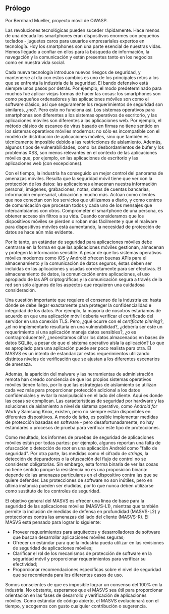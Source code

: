 ## Prólogo

Por Bernhard Mueller, proyecto móvil de OWASP.

Las revoluciones tecnológicas pueden suceder rápidamente. Hace menos de una década los smartphones eran dispositivos enormes con pequeños teclados - juguetes caros para usuarios empresariales expertos en tecnología. Hoy los smartphones son una parte esencial de nuestras vidas. Hemos llegado a confiar en ellos para la búsqueda de información, la navegación y la comunicación y están presentes tanto en los negocios como en nuestra vida social.

Cada nueva tecnología introduce nuevos riesgos de seguridad, y mantenerse al día con estos cambios es uno de los principales retos a los que se enfrenta la industria de la seguridad. El bando defensivo está siempre unos pasos por detrás. Por ejemplo, el modo predeterminado para muchos fue aplicar viejas formas de hacer las cosas: los smartphones son como pequeños ordenadores y las aplicaciones móviles son como el software clásico, así que seguramente los requerimientos de seguridad son similares, ¿no?. Pero esto no funciona así. Los sistemas operativos para smartphones son diferentes a los sistemas operativos de escritorio, y las aplicaciones móviles son diferentes a las aplicaciones web. Por ejemplo, el método clásico de escaneo de virus basado en firmas no tiene sentido en los sistemas operativos móviles modernos: no sólo es incompatible con el modelo de distribución de aplicaciones móviles, sino que también es técnicamente imposible debido a las restricciones de aislamiento. Además, algunos tipos de vulnerabilidades, como los desbordamientos de búfer y los problemas XSS, son menos relevantes en el contexto de las aplicaciones móviles que, por ejemplo, en las aplicaciones de escritorio y las aplicaciones web (con excepciones).

Con el tiempo, la industria ha conseguido un mejor control del panorama de amenazas móviles. Resulta que la seguridad móvil tiene que ver con la protección de los datos: las aplicaciones almacenan nuestra información personal, imágenes, grabaciones, notas, datos de cuentas bancarias, información empresarial, ubicación y mucho más. Actúan como clientes que nos conectan con los servicios que utilizamos a diario, y como centros de comunicación que procesan todos y cada uno de los mensajes que intercambiamos con otros. Comprometer el smartphone de una persona, es obtener acceso sin filtros a su vida. Cuando consideramos que los dispositivos móviles se pierden o roban más fácilmente y que el malware para dispositivos móviles está aumentando, la necesidad de protección de datos se hace aún más evidente.

Por lo tanto, un estándar de seguridad para aplicaciones móviles debe centrarse en la forma en que las aplicaciones móviles gestionan, almacenan y protegen la información sensible. A pesar de que los sistemas operativos móviles modernos como iOS y Android ofrecen buenas APIs para el almacenamiento y la comunicación de datos seguros, éstas deben ser incluidas en las aplicaciones y usadas correctamente para ser efectivas. El almacenamiento de datos, la comunicación entre aplicaciones, el uso apropiado de las API criptográficas y la comunicación segura a través de la red son sólo algunos de los aspectos que requieren una cuidadosa consideración.

Una cuestión importante que requiere el consenso de la industria es: hasta dónde se debe llegar exactamente para proteger la confidencialidad e integridad de los datos. Por ejemplo, la mayoría de nosotros estaríamos de acuerdo en que una aplicación móvil debería verificar el certificado del servidor en una conexión TLS. Pero, ¿qué ocurre con el _certificate pinning_?, ¿el no implementarlo resultaría en una vulnerabilidad?, ¿debería ser este un requerimiento si una aplicación maneja datos sensibles?, ¿o es contraproducente?, ¿necesitamos cifrar los datos almacenados en bases de datos SQLite, a pesar de que el sistema operativo aísla la aplicación? Lo que es apropiado para una aplicación puede ser poco realista para otra. El MASVS es un intento de estandarizar estos requerimientos utilizando distintos niveles de verificación que se ajustan a los diferentes escenarios de amenaza.

Además, la aparición del malware y las herramientas de administración remota han creado conciencia de que los propios sistemas operativos móviles tienen fallos, por lo que las estrategias de aislamiento se utilizan cada vez más para proporcionar protección adicional a los datos confidenciales y evitar la manipulación en el lado del cliente. Aquí es donde las cosas se complican. Las características de seguridad por hardware y las soluciones de aislamiento a nivel de sistema operativo, como _Android for Work_ y Samsung Knox, existen, pero no siempre están disponibles en diferentes dispositivos. A modo de _tirita_, es posible implementar medidas de protección basadas en software - pero desafortunadamente, no hay estándares o procesos de prueba para verificar este tipo de protecciones.

Como resultado, los informes de pruebas de seguridad de aplicaciones móviles están por todas partes: por ejemplo, algunos reportan una falta de ofuscación o detección de _root_ en una aplicación Android como "fallo de seguridad". Por otra parte, las medidas como el cifrado de _strings_, la detección de depuradores o la ofuscación del flujo de control no se consideran obligatorias. Sin embargo, esta forma binaria de ver las cosas no tiene sentido porque la resistencia no es una proposición binaria: depende de las amenazas particulares en el dispositivo contra las que se quiere defender. Las protecciones de software no son inútiles, pero en última instancia pueden ser eludidas, por lo que nunca deben utilizarse como sustituto de los controles de seguridad.

El objetivo general del MASVS es ofrecer una línea de base para la seguridad de las aplicaciones móviles (MASVS-L1), mientras que también permite la inclusión de medidas de defensa en profundidad (MASVS-L2) y protecciones contra las amenazas del lado del cliente (MASVS-R). El MASVS está pensado para lograr lo siguiente:

- Proveer requerimientos para arquitectos y desarrolladores de software que buscan desarrollar aplicaciones móviles seguras;
- Ofrecer un estándar para que la industria pueda utilizar en las revisiones de seguridad de aplicaciones móviles;
- Clarificar el rol de los mecanismos de protección de software en la seguridad móvil y proporcionar requerimientos para verificar su efectividad;
- Proporcionar recomendaciones específicas sobre el nivel de seguridad que se recomienda para los diferentes casos de uso.

Somos conscientes de que es imposible lograr un consenso del 100% en la industria. No obstante, esperamos que el MASVS sea útil para proporcionar orientación en las fases de desarrollo y verificación de aplicaciones móviles. Como estándar de código abierto, el MASVS evolucionará con el tiempo, y acogemos con gusto cualquier contribución o sugerencia.
